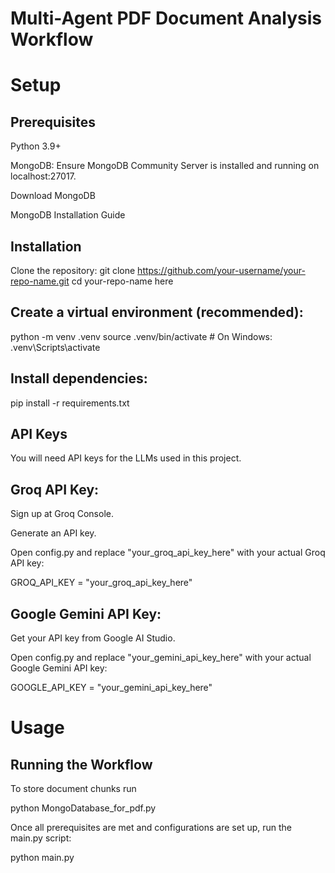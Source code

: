 # Multi-Agent PDF Document Analysis Workflow

# Setup
## Prerequisites
Python 3.9+

MongoDB: Ensure MongoDB Community Server is installed and running on localhost:27017.

Download MongoDB

MongoDB Installation Guide

## Installation
Clone the repository:
git clone https://github.com/your-username/your-repo-name.git
cd your-repo-name here

## Create a virtual environment (recommended):
python -m venv .venv
source .venv/bin/activate  # On Windows: .venv\Scripts\activate

## Install dependencies:
pip install -r requirements.txt

## API Keys
You will need API keys for the LLMs used in this project.

## Groq API Key:

Sign up at Groq Console.

Generate an API key.

Open config.py and replace "your_groq_api_key_here" with your actual Groq API key:

GROQ_API_KEY = "your_groq_api_key_here"

## Google Gemini API Key:

Get your API key from Google AI Studio.

Open config.py and replace "your_gemini_api_key_here" with your actual Google Gemini API key:


GOOGLE_API_KEY = "your_gemini_api_key_here"


# Usage
## Running the Workflow
To store document chunks run 

python MongoDatabase_for_pdf.py

Once all prerequisites are met and configurations are set up, run the main.py script:

python main.py
